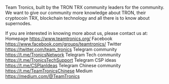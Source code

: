 Team Tronics, built by the TRON TRX community leaders for the community. We want to give our community more knowledge about TRON, their cryptocoin TRX, blockchain technology and all there is to know about supernodes. 

 
If you are interested in knowing more about us, please contact us at:
Homepage  https://www.teamtronics.org/
Facebook  https://www.facebook.com/groups/teamtronics/
Twitter  https://twitter.com/team_tronics
Telegram community  https://t.me/TronicsNetwork
Telegram Tech community  https://t.me/TronicsTechSupport
Telegram CSP ideas  https://t.me/CSPlanIdeas
Telegram Chinese community  https://t.me/TeamTronicsChinese
Medium  https://medium.com/@TeamTronics
